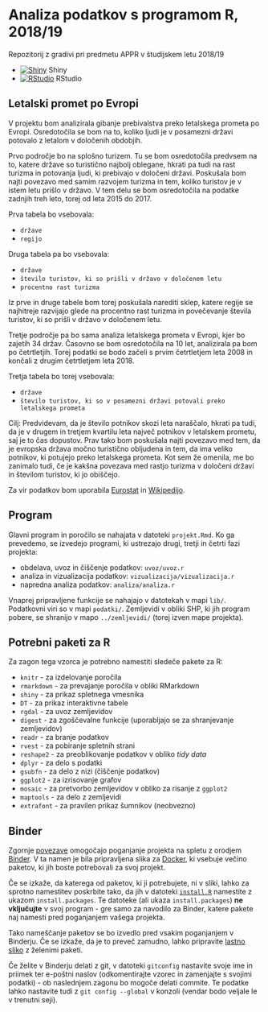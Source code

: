 # Analiza podatkov s programom R, 2018/19

Repozitorij z gradivi pri predmetu APPR v študijskem letu 2018/19

* [![Shiny](http://mybinder.org/badge.svg)](http://beta.mybinder.org/v2/gh/evadezelak/APPR-2018-19/master?urlpath=shiny/APPR-2018-19/projekt.Rmd) Shiny
* [![RStudio](http://mybinder.org/badge.svg)](http://beta.mybinder.org/v2/gh/evadezelak/APPR-2018-19/master?urlpath=rstudio) RStudio

## Letalski promet po Evropi

V projektu bom analizirala gibanje prebivalstva preko letalskega prometa po Evropi. Osredotočila se bom na to, koliko ljudi je v posamezni državi potovalo z letalom v določenih obdobjih. 

Prvo področje bo na splošno turizem. Tu se bom osredotočila predvsem na to, katere države so turistično najbolj oblegane, hkrati pa tudi na rast turizma in potovanja ljudi, ki prebivajo v določeni državi. Poskušala bom najti povezavo med samim razvojem turizma in tem, koliko turistov je v istem letu prišlo v državo. V tem delu se bom osredotočila na podatke zadnjih treh leto, torej od leta 2015 do 2017. 

Prva tabela bo vsebovala: 
* `države`
* `regijo`

Druga tabela pa bo vsebovala: 
* `države`
* `število turistov, ki so prišli v državo v določenem letu`
* `procentno rast turizma`

Iz prve in druge tabele bom torej poskušala narediti sklep, katere regije se najhitreje razvijajo glede na procentno rast turizma in povečevanje števila turistov, ki so prišli v državo v določenem letu. 

Tretje področje pa bo sama analiza letalskega prometa v Evropi, kjer bo zajetih 34 držav. Časovno se bom osredotočila na 10 let, analizirala pa bom po četrtletjih. Torej podatki se bodo začeli s prvim četrtletjem leta 2008 in končali z drugim četrtletjem leta 2018. 

Tretja tabela bo torej vsebovala:
* `države`
* `število turistov, ki so v posamezni državi potovali preko letalskega prometa`

Cilj: Predvidevam, da je število potnikov skozi leta naraščalo, hkrati pa tudi, da je v drugem in tretjem kvartilu leta največ potnikov v letalskem prometu, saj je to čas dopustov. Prav tako bom poskušala najti povezavo med tem, da je evropska država močno turistično obljudena in tem, da ima veliko potnikov, ki potujejo preko letalskega prometa. Kot sem že omenila, me bo zanimalo tudi, če je kakšna povezava med rastjo turizma v določeni državi in številom turistov, ki jo obiščejo.

Za vir podatkov bom uporabila [Eurostat](https://ec.europa.eu/eurostat/data/database) in [Wikipedijo](https://en.wikipedia.org/wiki/Tourism).

## Program

Glavni program in poročilo se nahajata v datoteki `projekt.Rmd`.
Ko ga prevedemo, se izvedejo programi, ki ustrezajo drugi, tretji in četrti fazi projekta:

* obdelava, uvoz in čiščenje podatkov: `uvoz/uvoz.r`
* analiza in vizualizacija podatkov: `vizualizacija/vizualizacija.r`
* napredna analiza podatkov: `analiza/analiza.r`

Vnaprej pripravljene funkcije se nahajajo v datotekah v mapi `lib/`.
Podatkovni viri so v mapi `podatki/`.
Zemljevidi v obliki SHP, ki jih program pobere,
se shranijo v mapo `../zemljevidi/` (torej izven mape projekta).

## Potrebni paketi za R

Za zagon tega vzorca je potrebno namestiti sledeče pakete za R:

* `knitr` - za izdelovanje poročila
* `rmarkdown` - za prevajanje poročila v obliki RMarkdown
* `shiny` - za prikaz spletnega vmesnika
* `DT` - za prikaz interaktivne tabele
* `rgdal` - za uvoz zemljevidov
* `digest` - za zgoščevalne funkcije (uporabljajo se za shranjevanje zemljevidov)
* `readr` - za branje podatkov
* `rvest` - za pobiranje spletnih strani
* `reshape2` - za preoblikovanje podatkov v obliko *tidy data*
* `dplyr` - za delo s podatki
* `gsubfn` - za delo z nizi (čiščenje podatkov)
* `ggplot2` - za izrisovanje grafov
* `mosaic` - za pretvorbo zemljevidov v obliko za risanje z `ggplot2`
* `maptools` - za delo z zemljevidi
* `extrafont` - za pravilen prikaz šumnikov (neobvezno)

## Binder

Zgornje [povezave](#analiza-podatkov-s-programom-r-201819)
omogočajo poganjanje projekta na spletu z orodjem [Binder](https://mybinder.org/).
V ta namen je bila pripravljena slika za [Docker](https://www.docker.com/),
ki vsebuje večino paketov, ki jih boste potrebovali za svoj projekt.

Če se izkaže, da katerega od paketov, ki ji potrebujete, ni v sliki,
lahko za sprotno namestitev poskrbite tako,
da jih v datoteki [`install.R`](install.R) namestite z ukazom `install.packages`.
Te datoteke (ali ukaza `install.packages`) **ne vključujte** v svoj program -
gre samo za navodilo za Binder, katere pakete naj namesti pred poganjanjem vašega projekta.

Tako nameščanje paketov se bo izvedlo pred vsakim poganjanjem v Binderju.
Če se izkaže, da je to preveč zamudno,
lahko pripravite [lastno sliko](https://github.com/jaanos/APPR-docker) z želenimi paketi.

Če želite v Binderju delati z git,
v datoteki `gitconfig` nastavite svoje ime in priimek ter e-poštni naslov
(odkomentirajte vzorec in zamenjajte s svojimi podatki) -
ob naslednjem.zagonu bo mogoče delati commite.
Te podatke lahko nastavite tudi z `git config --global` v konzoli
(vendar bodo veljale le v trenutni seji).
